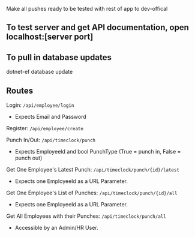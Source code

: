 Make all pushes ready to be tested with rest of app to dev-offical

## To test server and get API documentation, open localhost:[server port]


## To pull in database updates
dotnet-ef database update


## Routes

Login: `/api/employee/login`  
* Expects Email and Password  

Register: `/api/employee/create`  

Punch In/Out: `/api/timeclock/punch`
* Expects EmployeeId and bool PunchType (True = punch in, False = punch out)  

Get One Employee's Latest Punch: `/api/timeclock/punch/{id}/latest`  
* Expects one EmployeeId as a URL Parameter.

Get One Employee's List of Punches: `/api/timeclock/punch/{id}/all`  
* Expects one EmployeeId as a URL Parameter.

Get All Employees with their Punches: `/api/timeclock/punch/all`  
* Accessible by an Admin/HR User.